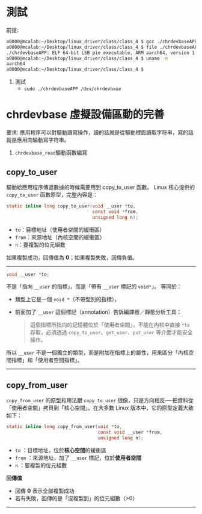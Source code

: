 # 測試
前提:
```bash
a0000@mcalab:~/Desktop/linux_driver/class/class_4 $ gcc ./chrdevbaseAPP.c -o chrdevbaseAPP
a0000@mcalab:~/Desktop/linux_driver/class/class_4 $ file ./chrdevbaseAPP
./chrdevbaseAPP: ELF 64-bit LSB pie executable, ARM aarch64, version 1 (SYSV), dynamically linked, interpreter /lib/ld-linux-aarch64.so.1, BuildID[sha1]=ca1e1e861ce4c163b7f3ba64e092585e40ffdae2, for GNU/Linux 3.7.0, not stripped
a0000@mcalab:~/Desktop/linux_driver/class/class_4 $ uname -m
aarch64
a0000@mcalab:~/Desktop/linux_driver/class/class_4 $ 
```

1. 測試
    - `sudo ./chrdevbaseAPP /dev/chrdevbase`

# chrdevbase 虛擬設備區動的完善
要求: 應用程序可以對驅動讀寫操作，讀的話就是從驅動裡面讀取字符串，寫的話就是應用向驅動寫字符串。
1. `chrdevbase_read`驅動函數編寫

## copy_to_user
驅動給應用程序傳遞數據的時候需要用到 copy_to_user 函數。
Linux 核心提供的 `copy_to_user` 函數原型，完整內容是：

```c
static inline long copy_to_user(void __user *to,
                                const void *from,
                                unsigned long n);
```

* `to`：目標地址（使用者空間的緩衝區）
* `from`：來源地址（內核空間的緩衝區）
* `n`：要複製的位元組數

如果複製成功，回傳值為 **0**；如果複製失敗，回傳負值。

---

```c
void __user *to;
```
不是「指向 `__user` 的指標」，而是「帶有 `__user` 標記的 `void*`」。
等同於：

* 類型上它是一個 `void *`（不帶型別的指標），
* 前面加了 `__user` 這個標記（annotation）告訴編譯器／靜態分析工具：

  > 這個指標所指向的記憶體位於「使用者空間」，不能在內核中直接 `*to` 存取，必須透過 `copy_to_user`、`get_user`、`put_user` 等介面才能安全操作。

所以 `__user` 不是一個獨立的類型，而是附加在指標上的屬性，用來區分「內核空間指標」和「使用者空間指標」。

---
## copy_from_user
`copy_from_user` 的原型和用法跟 `copy_to_user` 很像，只是方向相反──把資料從「使用者空間」拷貝到「核心空間」。在大多數 Linux 版本中，它的原型定義大致如下：

```c
static inline long copy_from_user(void *to,
                                  const void __user *from,
                                  unsigned long n);
```

* `to`   ：目標地址，位於**核心空間**的緩衝區
* `from` ：來源地址，加了 `__user` 標記，位於**使用者空間**
* `n`    ：要複製的位元組數

**回傳值**

* 回傳 **0** 表示全部複製成功
* 若有失敗，回傳的是「沒複製到」的位元組數（>0）

---